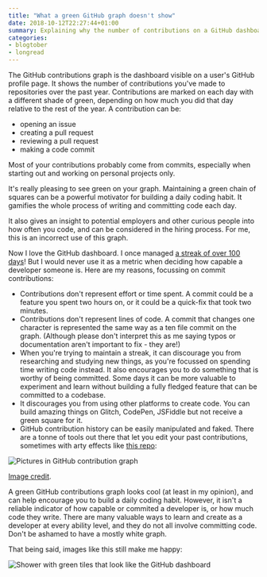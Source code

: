 ```yaml
---
title: "What a green GitHub graph doesn't show"
date: 2018-10-12T22:27:44+01:00
summary: Explaining why the number of contributions on a GitHub dashboard doesn't indicate the worth of a developer.
categories:
- blogtober
- longread
---
```


The GitHub contributions graph is the dashboard visible on a user's GitHub profile page. It shows the number of contributions you've made to repositories over the past year. Contributions are marked on each day with a different shade of green, depending on how much you did that day relative to the rest of the year. A contribution can be:

- opening an issue
- creating a pull request
- reviewing a pull request
- making a code commit

Most of your contributions probably come from commits, especially when starting out and working on personal projects only.

It's really pleasing to see green on your graph. Maintaining a green chain of squares can be a powerful motivator for building a daily coding habit. It gamifies the whole process of writing and committing code each day.

It also gives an insight to potential employers and other curious people into how often you code, and can be considered in the hiring process. For me, this is an incorrect use of this graph.

Now I love the GitHub dashboard. I once managed [a streak of over 100 days](/blog/2016-04-10-a-101-day-github-streak)! But I would never use it as a metric when deciding how capable a developer someone is. Here are my reasons, focussing on commit contributions:

- Contributions don't represent effort or time spent. A commit could be a feature you spent two hours on, or it could be a quick-fix that took two minutes.
- Contributions don't represent lines of code. A commit that changes one character is represented the same way as a ten file commit on the graph. (Although please don't interpret this as me saying typos or documentation aren't important to fix - they are!)
- When you're trying to maintain a streak, it can discourage you from researching and studying new things, as you're focussed on spending time writing code instead. It also encourages you to do something that is worthy of being committed. Some days it can be more valuable to experiment and learn without building a fully fledged feature that can be committed to a codebase.
- It discourages you from using other platforms to create code. You can build amazing things on Glitch, CodePen, JSFiddle but not receive a green square for it.
- GitHub contribution history can be easily manipulated and faked. There are a tonne of tools out there that let you edit your past contributions, sometimes with arty effects like [this repo](https://github.com/gelstudios/gitfiti):

![Pictures in GitHub contribution graph](/images/commit-art.png)

[Image credit](https://github.com/gelstudios/gitfiti/blob/master/gitfiti-screenshot.png).

A green GitHub contributions graph looks cool (at least in my opinion), and can help encourage you to build a daily coding habit. However, it isn't a reliable indicator of how capable or commited a developer is, or how much code they write. There are many valuable ways to learn and create as a developer at every ability level, and they do not all involve committing code. Don't be ashamed to have a mostly white graph.

That being said, images like this still make me happy:

![Shower with green tiles that look like the GitHub dashboard](/images/shower-dashboard.jpg)
